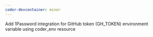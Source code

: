 ```yaml
---
coder-devcontainer: minor
---
```


Add 1Password integration for GitHub token (GH_TOKEN) environment variable using coder_env resource